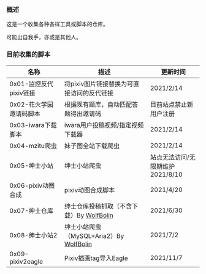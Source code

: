 ### 概述

这是一个收集各种各样工具或脚本的仓库。

可能出自我手，亦或是其他人。



### 目前收集的脚本

| 名称                    | 描述                                                         | 更新时间                               |
| ----------------------- | ------------------------------------------------------------ | -------------------------------------- |
| 0x01-监控反代pixiv链接  | 将pixiv图片链接替换为可直接访问的反代链接                    | 2021/2/14                              |
| 0x02-花火学园邀请码脚本 | 根据现有题库，自动匹配答题得出邀请码                         | 目前站点禁止新用户注册                 |
| 0x03-iwara下载脚本      | iwara用户投稿视频/指定视频下载器                             | 2021/2/14                              |
| 0x04-mzitu爬虫          | 妹子图全站下载爬虫                                           | 2021/2/14                              |
| 0x05-绅士小站           | 绅士小站爬虫                                                 | 站点无法访问/无限期维护<br />2021/8/10 |
| 0x06-pixiv动图合成      | pixiv动图合成脚本                                            | 2021/4/20                              |
| 0x07-绅士仓库           | 绅士仓库投稿抓取（不含下载）By [WolfBolin](https://github.com/wolfbolin) | 2021/6/30                              |
| 0x08-绅士小站2          | 绅士小站爬虫（MySQL+Aria2）By [WolfBolin](https://github.com/wolfbolin) | 2021/7/2                               |
| 0x09-pixiv2eagle        | Pixiv插画tag导入Eagle                                        | 2021/11/7                              |

